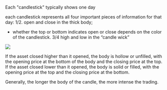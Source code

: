 
Each "candlestick" typically shows one day

each candlestick represents all four important pieces of information for that day: 
1/2. open and close in the thick body; 
- whether the top or bottom indicates open or close depends on the color of the candlestick.
3/4 high and low in the “candle wick”

<!-- TODO: broken URL -->
![](2021-11-04-11-10-14.png)

If the asset closed higher than it opened, the body is hollow or unfilled, with the opening price at the bottom of the body and the closing price at the top. If the asset closed lower than it opened, the body is solid or filled, with the opening price at the top and the closing price at the bottom.

Generally, the longer the body of the candle, the more intense the trading.
